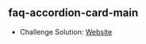 ## faq-accordion-card-main

- Challenge Solution: [Website](https://alejandrojust.github.io/faq-accordion-card-main/)

